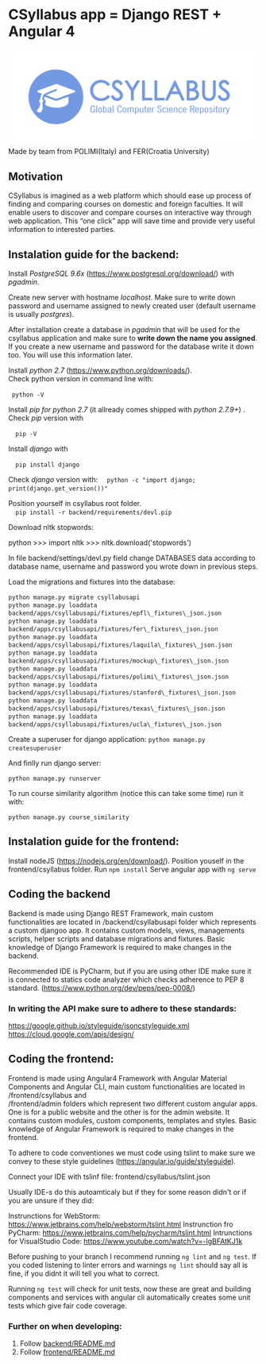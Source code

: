 # CSyllabus app = Django REST + Angular 4
![screenshot](screenshot.png)
Made by team from POLIMI(Italy) and FER(Croatia University)

## Motivation
 CSyllabus is imagined as a web platform which should  ease up process of finding and comparing courses on domestic and foreign faculties.
 It will enable users to discover and compare courses on interactive way through web application.
 This “one click” app will save time and provide very useful information to interested parties.

## Instalation guide for the backend:
  
Install *PostgreSQL 9.6x* (https://www.postgresql.org/download/) with *pgadmin*.  
  
Create new server with hostname *localhost*. Make sure to write down password and username assigned to newly created user (default username is usually *postgres*).  
  
After installation create a database in *pgadmin* that will be used for the csyllabus application and make sure to **write down the name you assigned**.  
If you create a new username and password for the database write it down too. You will use this information later.  
  
  
Install *python 2.7* (https://www.python.org/downloads/).  
Check python version in command line with:  
  
```  python -V ```  
  
Install *pip for python 2.7* (it allready comes shipped with *python 2.7.9+*) .  
Check *pip* version with   
  
```  pip -V```  
  
  
Install *django* with   
  
```  pip install django```   

Check *django* version with:
```  python -c "import django; print(django.get_version())"```  

Position yourself in csyllabus root folder.  
```  pip install -r backend/requirements/devl.pip```

Download nltk stopwords:

python
    >>> import nltk
    >>> nltk.download('stopwords')


In file backend/settings/devl.py field  change DATABASES data according to database name, username and password you wrote down in previous steps.  
  
Load the migrations and fixtures into the database:  
```  
python manage.py migrate csyllabusapi
python manage.py loaddata backend/apps/csyllabusapi/fixtures/epfl\_fixtures\_json.json  
python manage.py loaddata backend/apps/csyllabusapi/fixtures/fer\_fixtures\_json.json  
python manage.py loaddata backend/apps/csyllabusapi/fixtures/laquila\_fixtures\_json.json  
python manage.py loaddata backend/apps/csyllabusapi/fixtures/mockup\_fixtures\_json.json  
python manage.py loaddata backend/apps/csyllabusapi/fixtures/polimi\_fixtures\_json.json  
python manage.py loaddata backend/apps/csyllabusapi/fixtures/stanford\_fixtures\_json.json  
python manage.py loaddata backend/apps/csyllabusapi/fixtures/texas\_fixtures\_json.json  
python manage.py loaddata backend/apps/csyllabusapi/fixtures/ucla\_fixtures\_json.json  
```  
  Create a superuser for django application:
``` python manage.py createsuperuser  ``` 

And finlly run django server:  
```  
python manage.py runserver  
```  
To run course similarity algorithm (notice this can take some time) run it with:  
  ```  
python manage.py course_similarity  
```  
## Instalation guide for the frontend:

Install nodeJS (https://nodejs.org/en/download/).
Position youself in the frontend/csyllabus folder.
Run ```npm install```
Serve angular app with ```ng serve```


## Coding the backend

Backend is made using Django REST Framework, main custom functionalities are located in /backend/csyllabusapi folder which
represents a custom djangoo app. It contains custom models, views, managements scripts, helper scripts and database migrations and fixtures.
Basic knowledge of Django Framework is required to make changes in the backend.


Recommended IDE is PyCharm, but if you are using other IDE make sure it is connected to statics code analyzer which checks adherence to PEP 8 standard. (https://www.python.org/dev/peps/pep-0008/)

### In writing the API make sure to adhere to these standards:
https://google.github.io/styleguide/jsoncstyleguide.xml
https://cloud.google.com/apis/design/


## Coding the frontend:

Frontend is made using Angular4 Framework with Angular Material Components and Angular CLI, main custom functionalities are located in /frontend/csyllabus and  
/frontend/admin folders which represent two different custom angular apps. One is for a public website and the other is for the admin website.
It contains custom modules, custom components, templates and styles. Basic knowledge of Angular Framework is required to make changes in the frontend.

To adhere to code conventiones we must code using tslint to make sure we convey to these style guidelines (https://angular.io/guide/styleguide).

Connect your IDE with tslinf file: frontend/csyllabus/tslint.json

Usually IDE-s do this autoamticaly but if they for some reason didn't or if you are unsure if they did:
    
Instrunctions for WebStorm:
    https://www.jetbrains.com/help/webstorm/tslint.html
Instrunction fro PyCharm:
    https://www.jetbrains.com/help/pycharm/tslint.html
Intrunctions for VisualStudio Code:
    https://www.youtube.com/watch?v=-lgBFAtKJ1k

Before pushing to your branch I recommend running ```ng lint``` and ```ng test```.
If you coded listening to linter errors and warnings ```ng lint``` should say all is fine, if you didnt it will tell you what to correct.

Running ```ng test``` will check for unit tests, now these are great and building components and services with angular cli automatically creates some unit tests which give fair code coverage.

### Further on when developing:
1. Follow [backend/README.md](backend/README.md)
1. Follow [frontend/README.md](frontend/README.md)
